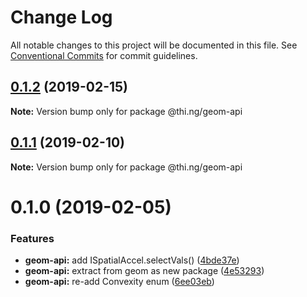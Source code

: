 # Change Log

All notable changes to this project will be documented in this file.
See [Conventional Commits](https://conventionalcommits.org) for commit guidelines.

## [0.1.2](https://github.com/thi-ng/umbrella/compare/@thi.ng/geom-api@0.1.1...@thi.ng/geom-api@0.1.2) (2019-02-15)

**Note:** Version bump only for package @thi.ng/geom-api





## [0.1.1](https://github.com/thi-ng/umbrella/compare/@thi.ng/geom-api@0.1.0...@thi.ng/geom-api@0.1.1) (2019-02-10)

**Note:** Version bump only for package @thi.ng/geom-api





# 0.1.0 (2019-02-05)


### Features

* **geom-api:** add ISpatialAccel.selectVals() ([4bde37e](https://github.com/thi-ng/umbrella/commit/4bde37e))
* **geom-api:** extract from geom as new package ([4e53293](https://github.com/thi-ng/umbrella/commit/4e53293))
* **geom-api:** re-add Convexity enum ([6ee03eb](https://github.com/thi-ng/umbrella/commit/6ee03eb))
